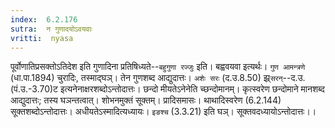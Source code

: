 ```yaml
---
index:  6.2.176
sutra:  न गुणादयोऽवयवाः
vritti:  nyasa
---
```


पूर्वोणातिप्रसक्तोऽतिदेश इति गुणादिना प्रतिषिध्यते--`बहुगुणा रज्जुः` इति। बह्ववयवा इत्यर्थः। `गुण आमन्त्रणे` (धा.पा.1894) चुरादिः, तस्माद्घञ्। तेन गुणशब्द आद्युदात्तः। `अशेः सरः` (द.उ.8.50) झ्र्`सरन्`--द.उ.(पं.उ.-3.70)ट इत्यनेनाक्षरशब्दोऽन्तोदात्तः। छन्दो मीयतेऽनेनेति च्छन्दोमानम्। कृत्स्वरेण छन्दोमाने मानशब्द आद्युदात्तः; तस्य घञन्तत्वात्। शोभनमुक्तं सूक्तम्। प्रादिसमासः। थाथादिस्वरेण (6.2.144) सूक्तशब्दोऽन्तोदात्तः। अधीयतेऽस्मादित्यध्यायः। `इङश्च` (3.3.21) इति घञ्। सूक्तवदध्यायोऽन्तोदात्तः।।

